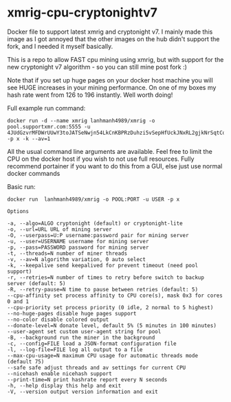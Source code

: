 # xmrig-cpu-cryptonightv7
Docker file to support latest xmrig and cryptonight v7. I mainly made this image as I got annoyed that the other images on the hub didn't support the fork, and I needed it myself basically.

This is a repo to allow FAST cpu mining using xmrig, but with support for the new cryptonight v7 algorithm - so you can still mine post fork :)

Note that if you set up huge pages on your docker host machine you will see HUGE increases in your mining performance. On one of my boxes my hash rate went from 126 to 196 instantly. Well worth doing!

Full example run command:

```
docker run -d --name xmrig lanhmanh4989/xmrig -o pool.supportxmr.com:5555 -u 4JUdGzvrMFDWrUUwY3toJATSeNwjn54LkCnKBPRzDuhzi5vSepHfUckJNxRL2gjkNrSqtCoRUrEDAgRwsQvVCjZbS2am9fv8MQQ982Ts74 -p x -k --av=1
```

All the usual command line arguments are available. Feel free to limit the CPU on the docker host if you wish to not use full resources. Fully recommend portainer if you want to do this from a GUI, else just use normal docker commands


Basic run:

```
docker run  lanhmanh4989/xmrig -o POOL:PORT -u USER -p x

Options

-a, --algo=ALGO cryptonight (default) or cryptonight-lite
-o, --url=URL URL of mining server
-O, --userpass=U:P username:password pair for mining server
-u, --user=USERNAME username for mining server
-p, --pass=PASSWORD password for mining server
-t, --threads=N number of miner threads
-v, --av=N algorithm variation, 0 auto select
-k, --keepalive send keepalived for prevent timeout (need pool support)
-r, --retries=N number of times to retry before switch to backup server (default: 5)
-R, --retry-pause=N time to pause between retries (default: 5)
--cpu-affinity set process affinity to CPU core(s), mask 0x3 for cores 0 and 1
--cpu-priority set process priority (0 idle, 2 normal to 5 highest)
--no-huge-pages disable huge pages support
--no-color disable colored output
--donate-level=N donate level, default 5% (5 minutes in 100 minutes)
--user-agent set custom user-agent string for pool
-B, --background run the miner in the background
-c, --config=FILE load a JSON-format configuration file
-l, --log-file=FILE log all output to a file
--max-cpu-usage=N maximum CPU usage for automatic threads mode (default 75)
--safe safe adjust threads and av settings for current CPU
--nicehash enable nicehash support
--print-time=N print hashrate report every N seconds
-h, --help display this help and exit
-V, --version output version information and exit
```


